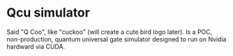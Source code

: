 # Qcu simulator

Said "Q Coo", like "cuckoo" (will create a cute bird logo later). Is a POC, non-production, quantum universal gate simulator designed to run on Nvidia hardward via CUDA.